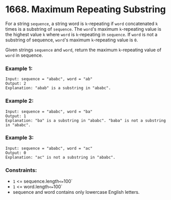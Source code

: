 # 1668. Maximum Repeating Substring

For a string `sequence`, a string word is `k`-repeating if `word` concatenated `k` times is a substring of `sequence`. The `word`'s maximum `k`-repeating value is the highest value `k` where `word` is `k`-repeating in `sequence`. If `word` is not a substring of sequence, `word`'s maximum `k`-repeating value is `0`.

Given strings `sequence` and `word`, return the maximum `k`-repeating value of `word` in sequence.

### Example 1:

```
Input: sequence = "ababc", word = "ab"
Output: 2
Explanation: "abab" is a substring in "ababc".
```

### Example 2:

```
Input: sequence = "ababc", word = "ba"
Output: 1
Explanation: "ba" is a substring in "ababc". "baba" is not a substring in "ababc".
```

### Example 3:

```
Input: sequence = "ababc", word = "ac"
Output: 0
Explanation: "ac" is not a substring in "ababc".
```

### Constraints:

- `1` <= sequence.length` <= `100`
- `1` <= word.length` <= `100`
- sequence and word contains only lowercase English letters.
